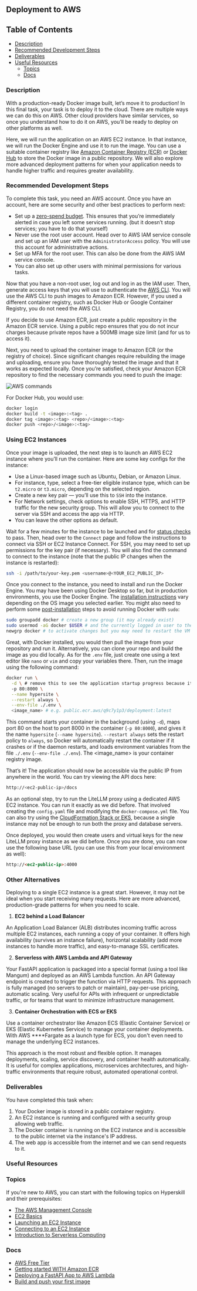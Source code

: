 ## **Deployment to AWS**

## **Table of Contents**

- [Description](#description)
- [Recommended Development Steps](#recommended-development-steps)
- [Deliverables](#deliverables)
- [Useful Resources](#useful-resources)
    - [Topics](#topics)
    - [Docs](#docs)

### **Description**

With a production-ready Docker image built, let’s move it to production! In this final task, your task is to deploy it to the cloud. There are multiple ways we can do this on AWS. Other cloud providers have similar services, so once you understand how to do it on AWS, you’ll be ready to deploy on other platforms as well.

Here, we will run the application on an AWS EC2 instance. In that instance, we will run the Docker Engine and use it to run the image. You can use a suitable container registry like [Amazon Container Registry (ECR)](https://aws.amazon.com/ecr/getting-started/) or [Docker Hub](https://hub.docker.com/)   to store the Docker image in a public repository. We will also explore more advanced deployment patterns for when your application needs to handle higher traffic and requires greater availability.

### **Recommended Development Steps**

To complete this task, you need an AWS account. Once you have an account, here are some security and other best practices to perform next:

- Set up a [zero-spend budget](https://docs.aws.amazon.com/cost-management/latest/userguide/budget-templates.html). This ensures that you’re immediately alerted in case you left some services running. (but it doesn’t stop services; you have to do that yourself)
- Never use the root user account. Head over to AWS IAM service console and set up an IAM user with the `AdministratorAccess` policy. You will use this account for administrative actions.
- Set up MFA for the root user. This can also be done from the AWS IAM service console.
- You can also set up other users with minimal permissions for various tasks.

Now that you have a non-root user, log out and log in as the IAM user. Then, generate access keys that you will use to authenticate the [AWS CLI](https://aws.amazon.com/cli/). You will use the AWS CLI to push images to Amazon ECR. However, if you used a different container registry, such as Docker Hub or Google Container Registry, you do not need the AWS CLI.

If you decide to use Amazon ECR, just create a public repository in the Amazon ECR service. Using a public repo ensures that you do not incur charges because private repos have a 500MB image size limit (and for us to access it).

Next, you need to upload the container image to Amazon ECR (or the registry of choice). Since significant changes require rebuilding the image and uploading, ensure you have thoroughly tested the image and that it works as expected locally. Once you’re satisfied, check your Amazon ECR repository to find the necessary commands you need to push the image:

![AWS commands](../images/AWS.png)

For Docker Hub, you would use:

```bash
docker login
docker build -t <image>:<tag> .
docker tag <image>:<tag> <repo>/<image>:<tag>
docker push <repo>/<image>:<tag>
```

### Using EC2 Instances

Once your image is uploaded, the next step is to launch an AWS EC2 instance where you’ll run the container. Here are some key configs for the instance:

- Use a Linux-based image such as Ubuntu, Debian, or Amazon Linux.
- For instance, type, select a free-tier eligible instance type, which can be `t2.micro` or `t3.micro`, depending on the selected region.
- Create a new key pair — you’ll use this to `SSH` into the instance.
- For Network settings, check options to enable SSH, HTTPS, and HTTP traffic for the new security group. This will allow you to connect to the server via SSH and access the app via HTTP.
- You can leave the other options as default.

Wait for a few minutes for the instance to be launched and for [status checks](https://docs.aws.amazon.com/AWSEC2/latest/UserGuide/monitoring-system-instance-status-check.html) to pass. Then, head over to the `Connect` page and follow the instructions to connect via SSH or EC2 Instance Connect. For SSH, you may need to set up permissions for the key pair (if necessary). You will also find the command to connect to the instance (note that the public IP changes when the instance is restarted):

```bash
ssh -i /path/to/your-key.pem <username>@<YOUR_EC2_PUBLIC_IP>
```

Once you connect to the instance, you need to install and run the Docker Engine. You may have been using Docker Desktop so far, but in production environments, you use the Docker Engine. The [installation instructions](https://docs.docker.com/engine/install/) vary depending on the OS image you selected earlier. You might also need to perform some [post-installation](https://docs.docker.com/engine/install/linux-postinstall/) steps to avoid running Docker with `sudo`:

```bash
sudo groupadd docker # create a new group (it may already exist)
sudo usermod -aG docker $USER # and the currently logged in user to the group
newgrp docker # to activate changes but you may need to restart the VM if you still can't run docker without sudo
```

Great, with Docker installed, you would then pull the image from your repository and run it. Alternatively, you can clone your repo and build the image as you did locally. As for the `.env` file, just create one using a text editor like `nano` or `vim` and copy your variables there. Then, run the image using the following command:

```bash
docker run \
  -d \ # remove this to see the application startup progress because it may take a while 
  -p 80:8000 \
  --name hypersite \
  --restart always \
  --env-file ./.env \
  <image_name> # e.g. public.ecr.aws/q9c7y1p3/deployment:latest
```

This command starts your container in the background (using `-d`), maps port 80 on the host to port 8000 in the container (`-p 80:8000`), and gives it the name `hypersite` (`--name hypersite`).  `--restart always` sets the restart policy to `always`, so Docker will automatically restart the container if it crashes or if the daemon restarts, and loads environment variables from the file `./.env` (`--env-file ./.env`). The <image_name> is your container registry image.

That’s it! The application should now be accessible via the public IP from anywhere in the world. You can try viewing the API docs here:

```bash
http://<ec2-public-ip>/docs
```

As an optional step, try to run the LiteLLM proxy using a dedicated AWS EC2 instance. You can run it exactly as we did before. That involved creating the `config.yaml` file and modifying the `docker-compose.yml` file. You can also try using the [CloudFormation Stack or EKS](https://docs.litellm.ai/docs/proxy/deploy#platform-specific-guide), because a single instance may not be enough to run both the proxy and database servers.

Once deployed, you would then create users and virtual keys for the new LiteLLM proxy instance as we did before. Once you are done, you can now use the following base URL (you can use this from your local environment as well):

```markdown
http://<ec2-public-ip>:4000
```

### Other Alternatives

Deploying to a single EC2 instance is a great start. However, it may not be ideal when you start receiving many requests. Here are more advanced, production-grade patterns for when you need to scale.

1. **EC2 behind a Load Balancer**

An Application Load Balancer (ALB) distributes incoming traffic across multiple EC2 instances, each running a copy of your container. It offers high availability (survives an instance failure), horizontal scalability (add more instances to handle more traffic), and easy-to-manage SSL certificates.

2. **Serverless with AWS Lambda and API Gateway**

Your FastAPI application is packaged into a special format (using a tool like Mangum) and deployed as an AWS Lambda function. An API Gateway endpoint is created to trigger the function via HTTP requests. This approach is fully managed (no servers to patch or maintain), pay-per-use pricing, automatic scaling. Very useful for APIs with infrequent or unpredictable traffic, or for teams that want to minimize infrastructure management.

3. **Container Orchestration with ECS or EKS**

Use a container orchestrator like   Amazon ECS   (Elastic Container Service) or   EKS   (Elastic Kubernetes Service) to manage your container deployments. With   AWS ****Fargate   as a launch type for ECS, you don't even need to manage the underlying EC2 instances.

This approach is the most robust and flexible option. It manages deployments, scaling, service discovery, and container health automatically. It is useful for complex applications, microservices architectures, and high-traffic environments that require robust, automated operational control.

### **Deliverables**

You have completed this task when:

1. Your Docker image is stored in a public container registry.
2. An EC2 instance is running and configured with a security group allowing web traffic.
3. The Docker container is running on the EC2 instance and is accessible to the public internet via the instance's IP address.
4. The web app is accessible from the internet and we can send requests to it.

### **Useful Resources**

### **Topics**
If you're new to AWS, you can start with the following topics on Hyperskill and their prerequisites:
- [The AWS Management Console](https://hyperskill.org/learn/step/39474)
- [EC2 Basics](https://hyperskill.org/learn/step/41843)
- [Launching an EC2 Instance](https://hyperskill.org/learn/step/45458)
- [Connecting to an EC2 Instance](https://hyperskill.org/learn/step/47674)
- [Introduction to Serverless Computing](https://hyperskill.org/learn/step/47673)
### **Docs**

- [AWS Free Tier](https://aws.amazon.com/free/)
- [Getting started WITH Amazon ECR](https://aws.amazon.com/ecr/getting-started/)
- [Deploying a FastAPI App to AWS Lambda](https://mangum.fastapiexpert.com/)
- [Build and push your first image](https://docs.docker.com/get-started/introduction/build-and-push-first-image/)
